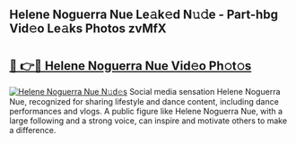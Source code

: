 ## Helene Noguerra Nue Le𝚊k𝚎d N𝚞𝚍e - Part-hbg Vid𝚎o Le𝚊ks Photos zvMfX

# <h2><a href="http://fb6hgmd.evod.top/?m=Helene+Noguerra+Nue">🔗 👉🔴 Helene Noguerra Nue Vid𝚎o Ph𝚘t𝚘s</a></h2>

[![Helene Noguerra Nue N𝚞d𝚎s](https://i.imgur.com/8V9OHl7.gif)](http://fb6hgmd.evod.top/?m=Helene+Noguerra+Nue)
Social media sensation Helene Noguerra Nue, recognized for sharing lifestyle and dance content, including dance performances and vlogs. A public figure like Helene Noguerra Nue, with a large following and a strong voice, can inspire and motivate others to make a difference. 
